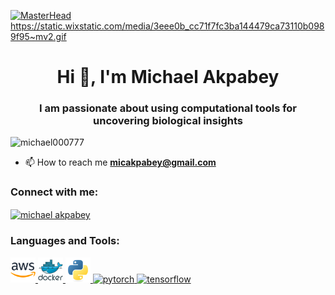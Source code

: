[![MasterHead](https://static.wixstatic.com/media/3eee0b_cc71f7fc3ba144479ca73110b0989f95~mv2.gif)](https://www.linkedin.com/in/michael-akpabey-3a4727134/)
https://static.wixstatic.com/media/3eee0b_cc71f7fc3ba144479ca73110b0989f95~mv2.gif
<h1 align="center">Hi 👋, I'm Michael Akpabey</h1>
<h3 align="center">I am passionate about using computational tools for uncovering biological insights</h3>


<p align="left"> <img src="https://komarev.com/ghpvc/?username=michael000777&label=Profile%20views&color=0e75b6&style=flat" alt="michael000777" /> </p>

- 📫 How to reach me **micakpabey@gmail.com**

<h3 align="left">Connect with me:</h3>
<p align="left">
<a href="https://linkedin.com/in/michael akpabey" target="blank"><img align="center" src="https://raw.githubusercontent.com/rahuldkjain/github-profile-readme-generator/master/src/images/icons/Social/linked-in-alt.svg" alt="michael akpabey" height="30" width="40" /></a>
</p>

<h3 align="left">Languages and Tools:</h3>
<p align="left"> <a href="https://aws.amazon.com" target="_blank" rel="noreferrer"> <img src="https://raw.githubusercontent.com/devicons/devicon/master/icons/amazonwebservices/amazonwebservices-original-wordmark.svg" alt="aws" width="40" height="40"/> </a> <a href="https://www.docker.com/" target="_blank" rel="noreferrer"> <img src="https://raw.githubusercontent.com/devicons/devicon/master/icons/docker/docker-original-wordmark.svg" alt="docker" width="40" height="40"/> </a> <a href="https://www.python.org" target="_blank" rel="noreferrer"> <img src="https://raw.githubusercontent.com/devicons/devicon/master/icons/python/python-original.svg" alt="python" width="40" height="40"/> </a> <a href="https://pytorch.org/" target="_blank" rel="noreferrer"> <img src="https://www.vectorlogo.zone/logos/pytorch/pytorch-icon.svg" alt="pytorch" width="40" height="40"/> </a> <a href="https://www.rust-lang.org" target="_blank" rel="noreferrer"> <img src="https://www.vectorlogo.zone/logos/tensorflow/tensorflow-icon.svg" alt="tensorflow" width="40" height="40"/> </a> </p>


